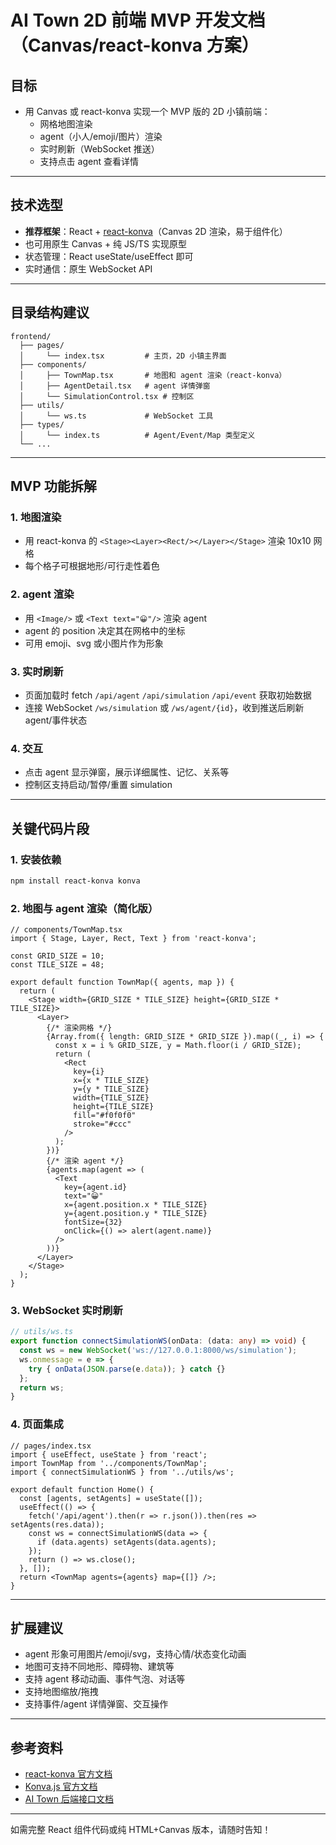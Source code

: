 # AI Town 2D 前端 MVP 开发文档（Canvas/react-konva 方案）

## 目标
- 用 Canvas 或 react-konva 实现一个 MVP 版的 2D 小镇前端：
  - 网格地图渲染
  - agent（小人/emoji/图片）渲染
  - 实时刷新（WebSocket 推送）
  - 支持点击 agent 查看详情

---

## 技术选型
- **推荐框架**：React + [react-konva](https://konvajs.org/docs/react/)（Canvas 2D 渲染，易于组件化）
- 也可用原生 Canvas + 纯 JS/TS 实现原型
- 状态管理：React useState/useEffect 即可
- 实时通信：原生 WebSocket API

---

## 目录结构建议

```
frontend/
  ├── pages/
  │     └── index.tsx         # 主页，2D 小镇主界面
  ├── components/
  │     ├── TownMap.tsx       # 地图和 agent 渲染（react-konva）
  │     ├── AgentDetail.tsx   # agent 详情弹窗
  │     └── SimulationControl.tsx # 控制区
  ├── utils/
  │     └── ws.ts             # WebSocket 工具
  ├── types/
  │     └── index.ts          # Agent/Event/Map 类型定义
  └── ...
```

---

## MVP 功能拆解

### 1. 地图渲染
- 用 react-konva 的 `<Stage><Layer><Rect/></Layer></Stage>` 渲染 10x10 网格
- 每个格子可根据地形/可行走性着色

### 2. agent 渲染
- 用 `<Image/>` 或 `<Text text="😀"/>` 渲染 agent
- agent 的 position 决定其在网格中的坐标
- 可用 emoji、svg 或小图片作为形象

### 3. 实时刷新
- 页面加载时 fetch `/api/agent` `/api/simulation` `/api/event` 获取初始数据
- 连接 WebSocket `/ws/simulation` 或 `/ws/agent/{id}`，收到推送后刷新 agent/事件状态

### 4. 交互
- 点击 agent 显示弹窗，展示详细属性、记忆、关系等
- 控制区支持启动/暂停/重置 simulation

---

## 关键代码片段

### 1. 安装依赖
```bash
npm install react-konva konva
```

### 2. 地图与 agent 渲染（简化版）
```tsx
// components/TownMap.tsx
import { Stage, Layer, Rect, Text } from 'react-konva';

const GRID_SIZE = 10;
const TILE_SIZE = 48;

export default function TownMap({ agents, map }) {
  return (
    <Stage width={GRID_SIZE * TILE_SIZE} height={GRID_SIZE * TILE_SIZE}>
      <Layer>
        {/* 渲染网格 */}
        {Array.from({ length: GRID_SIZE * GRID_SIZE }).map((_, i) => {
          const x = i % GRID_SIZE, y = Math.floor(i / GRID_SIZE);
          return (
            <Rect
              key={i}
              x={x * TILE_SIZE}
              y={y * TILE_SIZE}
              width={TILE_SIZE}
              height={TILE_SIZE}
              fill="#f0f0f0"
              stroke="#ccc"
            />
          );
        })}
        {/* 渲染 agent */}
        {agents.map(agent => (
          <Text
            key={agent.id}
            text="😀"
            x={agent.position.x * TILE_SIZE}
            y={agent.position.y * TILE_SIZE}
            fontSize={32}
            onClick={() => alert(agent.name)}
          />
        ))}
      </Layer>
    </Stage>
  );
}
```

### 3. WebSocket 实时刷新
```ts
// utils/ws.ts
export function connectSimulationWS(onData: (data: any) => void) {
  const ws = new WebSocket('ws://127.0.0.1:8000/ws/simulation');
  ws.onmessage = e => {
    try { onData(JSON.parse(e.data)); } catch {}
  };
  return ws;
}
```

### 4. 页面集成
```tsx
// pages/index.tsx
import { useEffect, useState } from 'react';
import TownMap from '../components/TownMap';
import { connectSimulationWS } from '../utils/ws';

export default function Home() {
  const [agents, setAgents] = useState([]);
  useEffect(() => {
    fetch('/api/agent').then(r => r.json()).then(res => setAgents(res.data));
    const ws = connectSimulationWS(data => {
      if (data.agents) setAgents(data.agents);
    });
    return () => ws.close();
  }, []);
  return <TownMap agents={agents} map={[]} />;
}
```

---

## 扩展建议
- agent 形象可用图片/emoji/svg，支持心情/状态变化动画
- 地图可支持不同地形、障碍物、建筑等
- 支持 agent 移动动画、事件气泡、对话等
- 支持地图缩放/拖拽
- 支持事件/agent 详情弹窗、交互操作

---

## 参考资料
- [react-konva 官方文档](https://konvajs.org/docs/react/)
- [Konva.js 官方文档](https://konvajs.org/docs/)
- [AI Town 后端接口文档](http://127.0.0.1:8000/docs)

---

如需完整 React 组件代码或纯 HTML+Canvas 版本，请随时告知！ 